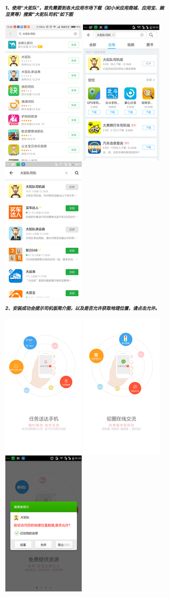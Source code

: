 ##### 1、使用“大驼队“，首先需要到各大应用市场下载（如小米应用商城、应用宝、豌豆荚等）搜索“大驼队司机”如下图

![](/assets/小米.png)   ![](/assets/应用宝.png)   ![](/assets/豌豆荚.png)

##### 2、安装成功会提示司机版简介图，以及是否允许获取地理位置，请点击允许。

![](/assets/02_副本.png)   ![](/assets/03_副本.png)   ![](/assets/11.png)

      

